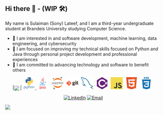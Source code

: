 ## Hi there 👋  - (WIP 🛠)


My name is Sulaiman (Sony) Lateef, and I am a third-year undergraduate student at Brandeis University studying Computer Science.

  - 🔭 I am interested in and software development, machine learning, data engineering, and cybersecurity
  - 🌱 I am focused on improving my technical skills focused on Python and Java through personal project development and professional experiences
  - 🎯 I am committed to advancing technology and software to benefit others

<p align="center">
  |<a href="https://github.com/SonyLateef/github-readme-stats"><img align="center" src="https://github-readme-stats.vercel.app/api/top-langs/?username=SonyLateef&layout=compact&theme=buefy&hide_border=true" /></a> |
  <a href="" target="_blank"> <img src="https://github.com/devicons/devicon/blob/master/icons/python/python-original-wordmark.svg" alt="Python" width="40" height="40"/> </a> 
    <img src="https://github.com/devicons/devicon/blob/master/icons/java/java-original-wordmark.svg" title="Java" alt="Java" width="40" height="40"/>&nbsp;
    <img src="https://github.com/devicons/devicon/blob/master/icons/jupyter/jupyter-original-wordmark.svg" title="Jupyter" alt="Jupyter" width="40" height="40"/>&nbsp;
    <img src="https://github.com/devicons/devicon/blob/master/icons/git/git-original-wordmark.svg" title="Git" alt="Git" width="40" height="40"/>&nbsp;
    <img src="https://github.com/devicons/devicon/blob/master/icons/mysql/mysql-original.svg" title="MySQL" alt="MySQL" width="40" height="40"/>&nbsp; 
    <img src="https://github.com/devicons/devicon/blob/master/icons/csharp/csharp-plain.svg" title="C#" alt="C#" width="40" height="40"/>&nbsp;
    <img src="https://github.com/devicons/devicon/blob/master/icons/javascript/javascript-original.svg" title="JavaScript" alt="JavaScript" width="40" height="40"/>&nbsp;
    <img src="https://github.com/devicons/devicon/blob/master/icons/html5/html5-original.svg" title="HTML5" alt="HTML" width="40" height="40"/>&nbsp;
    <img src="https://github.com/devicons/devicon/blob/master/icons/css3/css3-plain-wordmark.svg"  title="CSS3" alt="CSS" width="40" height="40"/>&nbsp;   
  
<p align = "center">
  <a href="https://www.linkedin.com/in/sony-lateef"><img width="40px" alt="LinkedIn" title="LinkedIn" src="https://img.icons8.com/?size=100&id=98960&format=png&color=000000"/></a>
  <a href="mailto:sonylateef@gmail.com"><img width="40px" alt="Email" title="Email" src="https://img.icons8.com/?size=100&id=86862&format=png&color=000000"/></a>
  

![](https://komarev.com/ghpvc/?username=SonyLateef)  

<!--
**SonyLateef/sonylateef** is a ✨ _special_ ✨ repository because its `README.md` (this file) appears on your GitHub profile.

[![](https://github-readme-streak-stats.herokuapp.com/?user=SonyLateef)](https://git.io/streak-stats)

Here are some ideas to get you started:

- 🔭 I’m currently working on ...
- 🌱 I’m currently learning ...
- 👯 I’m looking to collaborate on ...
- 🤔 I’m looking for help with ...
- 💬 Ask me about ...
- 📫 How to reach me: ...
- 😄 Pronouns: ...
- ⚡ Fun fact: ...
-->
